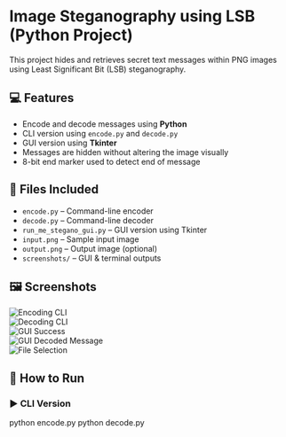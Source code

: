 # Image Steganography using LSB (Python Project)

This project hides and retrieves secret text messages within PNG images using Least Significant Bit (LSB) steganography.

## 💻 Features

- Encode and decode messages using **Python**
- CLI version using `encode.py` and `decode.py`
- GUI version using **Tkinter**
- Messages are hidden without altering the image visually
- 8-bit end marker used to detect end of message

## 📁 Files Included

- `encode.py` – Command-line encoder
- `decode.py` – Command-line decoder
- `run_me_stegano_gui.py` – GUI version using Tkinter
- `input.png` – Sample input image
- `output.png` – Output image (optional)
- `screenshots/` – GUI & terminal outputs

## 🖼️ Screenshots

![Encoding CLI](screenshots/encode.png)  
![Decoding CLI](screenshots/decode.png)  
![GUI Success](screenshots/gui_success.png)  
![GUI Decoded Message](screenshots/gui_output.png)  
![File Selection](screenshots/gui_file_picker.png)

## 🚀 How to Run

### ▶ CLI Version
python encode.py
python decode.py
